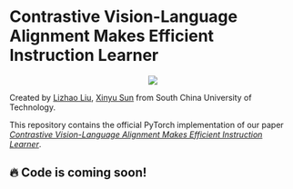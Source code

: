 # Contrastive Vision-Language Alignment Makes Efficient Instruction Learner

<p align="center">
  <a href="" target='_blank'>
    <img src="https://img.shields.io/badge/License-MIT-green.svg">
  </a>
</p>

Created by [Lizhao Liu](https://scholar.google.com/citations?user=_AMTrAQAAAAJ&hl=zh-CN), [Xinyu Sun](https://github.com/XinyuSun) from South China University of Technology.

This repository contains the official PyTorch implementation of our paper [*Contrastive Vision-Language Alignment Makes Efficient Instruction Learner*](https://arxiv.org/abs/2311.17945).

## :fire: Code is coming soon!
